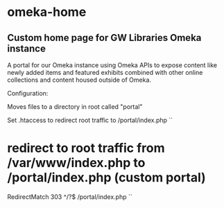 # omeka-home
Custom home page for GW Libraries Omeka instance
------------------------------------------------

A portal for our Omeka instance using Omeka APIs to expose content like newly added items and featured exhibits combined with other online collections and content housed outside of Omeka.

Configuration:

Moves files to a directory in root called "portal"

Set .htaccess to redirect root traffic to /portal/index.php
``
# redirect to root traffic from /var/www/index.php to /portal/index.php (custom portal) 
RedirectMatch 303 ^/?$ /portal/index.php
``
